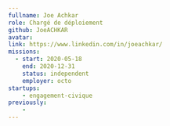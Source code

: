 ```yaml
---
fullname: Joe Achkar
role: Chargé de déploiement
github: JoeACHKAR
avatar:
link: https://www.linkedin.com/in/joeachkar/
missions:
  - start: 2020-05-18
    end: 2020-12-31
    status: independent
    employer: octo
startups:
    - engagement-civique
previously:
    - 
---
```

